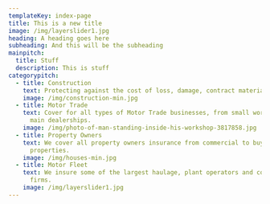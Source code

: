 ```yaml
---
templateKey: index-page
title: This is a new title
image: /img/layerslider1.jpg
heading: A heading goes here
subheading: And this will be the subheading
mainpitch:
  title: Stuff
  description: This is stuff
categorypitch:
  - title: Construction
    text: Protecting against the cost of loss, damage, contract materials and more.
    image: /img/construction-min.jpg
  - title: Motor Trade
    text: Cover for all types of Motor Trade businesses, from small workshops up to
      main dealerships.
    image: /img/photo-of-man-standing-inside-his-workshop-3817858.jpg
  - title: Property Owners
    text: We cover all property owners insurance from commercial to buy-to-let
      properties.
    image: /img/houses-min.jpg
  - title: Motor Fleet
    text: We insure some of the largest haulage, plant operators and coach & bus
      firms.
    image: /img/layerslider1.jpg
---
```

